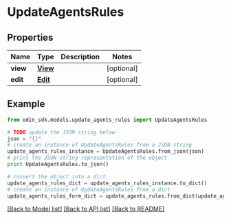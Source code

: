 # UpdateAgentsRules


## Properties

Name | Type | Description | Notes
------------ | ------------- | ------------- | -------------
**view** | [**View**](View.md) |  | [optional] 
**edit** | [**Edit**](Edit.md) |  | [optional] 

## Example

```python
from odin_sdk.models.update_agents_rules import UpdateAgentsRules

# TODO update the JSON string below
json = "{}"
# create an instance of UpdateAgentsRules from a JSON string
update_agents_rules_instance = UpdateAgentsRules.from_json(json)
# print the JSON string representation of the object
print UpdateAgentsRules.to_json()

# convert the object into a dict
update_agents_rules_dict = update_agents_rules_instance.to_dict()
# create an instance of UpdateAgentsRules from a dict
update_agents_rules_form_dict = update_agents_rules.from_dict(update_agents_rules_dict)
```
[[Back to Model list]](../README.md#documentation-for-models) [[Back to API list]](../README.md#documentation-for-api-endpoints) [[Back to README]](../README.md)


